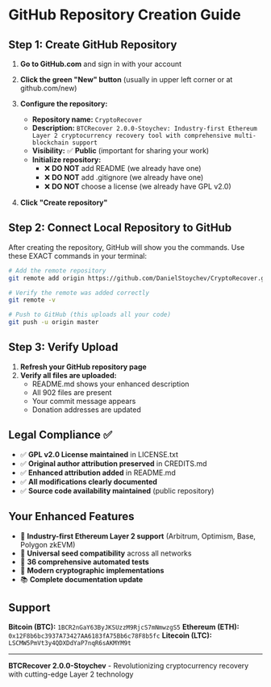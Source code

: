 # GitHub Repository Creation Guide

## Step 1: Create GitHub Repository

1. **Go to GitHub.com** and sign in with your account
2. **Click the green "New" button** (usually in upper left corner or at github.com/new)
3. **Configure the repository:**
   - **Repository name:** `CryptoRecover`
   - **Description:** `BTCRecover 2.0.0-Stoychev: Industry-first Ethereum Layer 2 cryptocurrency recovery tool with comprehensive multi-blockchain support`
   - **Visibility:** ✅ **Public** (important for sharing your work)
   - **Initialize repository:** 
     - ❌ **DO NOT** add README (we already have one)
     - ❌ **DO NOT** add .gitignore (we already have one)
     - ❌ **DO NOT** choose a license (we already have GPL v2.0)

4. **Click "Create repository"**

## Step 2: Connect Local Repository to GitHub

After creating the repository, GitHub will show you the commands. Use these EXACT commands in your terminal:

```bash
# Add the remote repository
git remote add origin https://github.com/DanielStoychev/CryptoRecover.git

# Verify the remote was added correctly
git remote -v

# Push to GitHub (this uploads all your code)
git push -u origin master
```

## Step 3: Verify Upload

1. **Refresh your GitHub repository page**
2. **Verify all files are uploaded:**
   - README.md shows your enhanced description
   - All 902 files are present
   - Your commit message appears
   - Donation addresses are updated

## Legal Compliance ✅

- ✅ **GPL v2.0 License maintained** in LICENSE.txt
- ✅ **Original author attribution preserved** in CREDITS.md
- ✅ **Enhanced attribution added** in README.md
- ✅ **All modifications clearly documented**
- ✅ **Source code availability maintained** (public repository)

## Your Enhanced Features

- 🚀 **Industry-first Ethereum Layer 2 support** (Arbitrum, Optimism, Base, Polygon zkEVM)
- 🔐 **Universal seed compatibility** across all networks
- 🧪 **36 comprehensive automated tests**
- 💎 **Modern cryptographic implementations**
- 📚 **Complete documentation update**

## Support

**Bitcoin (BTC):** `1BCR2nGaY63ByJKSUzzM9RjcS7mNmwzgS5`
**Ethereum (ETH):** `0x12F8b6bc3937A73427AA6183fA75Bb6c78F8b5fc`
**Litecoin (LTC):** `LSCMW5PmVt3y4QDXDdYaP7nqR6sAKMYM9t`

---

**BTCRecover 2.0.0-Stoychev** - Revolutionizing cryptocurrency recovery with cutting-edge Layer 2 technology
